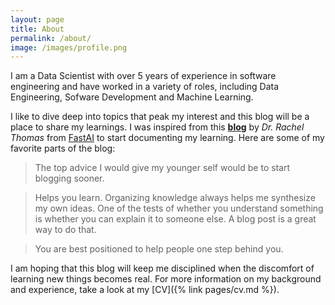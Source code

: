 ```yaml
---
layout: page
title: About
permalink: /about/
image: /images/profile.png
---
```


I am a Data Scientist with over 5 years of experience in software engineering and have worked in a variety of roles, including Data Engineering, Sofware Development and Machine Learning.

I like to dive deep into topics that peak my interest and this blog will be a place to share my learnings. I was inspired from this [__blog__](https://medium.com/@racheltho/why-you-yes-you-should-blog-7d2544ac1045) by _Dr. Rachel Thomas_ from [FastAI](https://www.fast.ai/) to start documenting my learning. Here are some of my favorite parts of the blog:

> The top advice I would give my younger self would be to start blogging sooner.

> Helps you learn. Organizing knowledge always helps me synthesize my own ideas. One of the tests of whether you understand something is whether you can explain it to someone else. A blog post is a great way to do that.

> You are best positioned to help people one step behind you.

I am hoping that this blog will keep me disciplined when the discomfort of learning new things becomes real. For more information on my background and experience, take a look at my [CV]({% link pages/cv.md %}).

